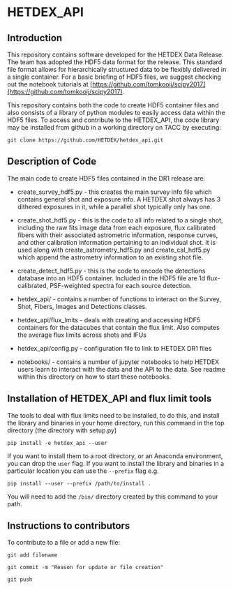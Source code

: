 # HETDEX_API

## Introduction 

This repository contains software developed for the HETDEX Data Release. The team has adopted the HDF5 data format for the release. This standard file format allows for hierarchically structured data to be flexibly delivered in a single container. For a basic briefing of HDF5 files, we suggest checking out the notebook tutorials at [https://github.com/tomkooij/scipy2017](https://github.com/tomkooij/scipy2017).  

This repository contains both the code to create HDF5 container files and also consists of a library of python modules to easily access data within the HDF5 files. To access and contribute to the HETDEX_API, the code library may be installed from github in a working directory on TACC by executing:

```
git clone https://github.com/HETDEX/hetdex_api.git
```

## Description of Code

The main code to create HDF5 files contained in the DR1 release are:

* create_survey_hdf5.py - this creates the main survey info file which contains general shot and exposure info. A HETDEX shot always has 3 dithered exposures in it, while a parallel shot typically only has one.

* create_shot_hdf5.py - this is the code to all info related to a single shot, including the raw fits image data from each exposure, flux calibrated fibers with their associated astrometric information, response curves, and other calibration information pertaining to an individual shot. It is used along with create_astrometry_hdf5.py and create_cal_hdf5.py which append the astrometry information to an existing shot file.

* create_detect_hdf5.py - this is the code to encode the detections database into an HDF5 container. Included in the HDF5 file are 1d flux-calibrated, PSF-weighted spectra for each source detection.

* hetdex_api/ - contains a number of functions to interact on the Survey, Shot, Fibers, Images and Detections classes. 

* hetdex_api/flux_lmits - deals with creating and accessing HDF5 containers for the datacubes that contain the flux limit. Also computes
the average flux limits across shots and IFUs

* hetdex_api/config.py - configuration file to link to HETDEX DR1 files

* notebooks/ - contains a number of jupyter notebooks to help HETDEX users learn to interact with the data and the API to the data. See readme within this directory on how to start these notebooks.

## Installation of HETDEX_API and flux limit tools

The tools to deal with flux limits need to be installed, to do this, and install the library and binaries in your
home directory, run this command in the top directory (the directory with setup.py)

```
pip install -e hetdex_api --user

```

If you want to install them to a root directory, or an Anaconda environment, you can drop the ``user`` flag. If you want to install the library and binaries in a particular location you can use the ``--prefix`` flag e.g.

```
pip install --user --prefix /path/to/install .
```

You will need to add the ``/bin/`` directory created by this command to your path.

## Instructions to contributors

To contribute to a file or add a new file:

```
git add filename

git commit -m "Reason for update or file creation"

git push
```

